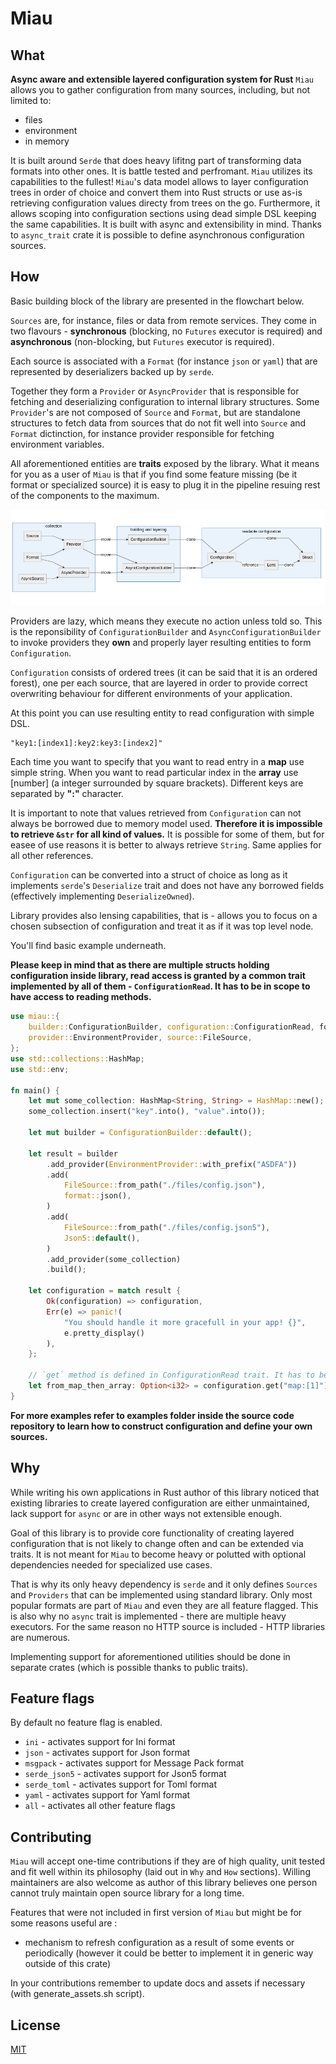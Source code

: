 # Miau
## What

**Async aware and extensible layered configuration system for Rust**
`Miau` allows you to gather configuration from many sources, including, but not limited to:
* files
* environment
* in memory

It is built around `Serde` that does heavy lifitng part of transforming data formats into other ones. It is battle tested and perfromant.
`Miau` utilizes its capabilities to the fullest!
`Miau`'s data model allows to layer configuration trees in order of choice and convert them into Rust structs
or use as-is retrieving configuration values directy from trees on the go.
Furthermore, it allows scoping into configuration sections using dead simple DSL keeping the same capabilities.
It is built with async and extensibility in mind. Thanks to `async_trait` crate it is possible to define asynchronous configuration sources.

## How

Basic building block of the library are presented in the flowchart below.

`Sources` are, for instance, files or data from remote services. They come in two flavours - **synchronous** (blocking, no `Futures` executor is required) and **asynchronous** (non-blocking, but `Futures` executor is required).

Each source is associated with a `Format` (for instance `json` or `yaml`) that are represented by deserializers backed up by `serde`.

Together they form a `Provider` or `AsyncProvider` that is responsible for fetching and deserializing configuration to internal library structures. Some `Provider`'s are not composed of `Source` and `Format`, but are standalone structures to fetch data from sources that do not fit well into `Source` and `Format` dictinction, for instance provider responsible for fetching environment variables.

All aforementioned entities are **traits** exposed by the library. What it means for you as a user of `Miau` is that if you find some feature missing (be it format or specialized source) it is easy to plug it in the pipeline resuing rest of the components to the maximum.

![flow of data](./assets/basicflow.png)

Providers are lazy, which means they execute no action unless told so. This is the reponsibility of `ConfigurationBuilder` and `AsyncConfigurationBuilder` to invoke providers they **own** and properly layer resulting entities to form `Configuration`.

`Configuration` consists of ordered trees (it can be said that it is an ordered forest), one per each source, that are layered in order to provide correct overwriting behaviour for different environments of your application.

At this point you can use resulting entity to read configuration with simple DSL.

```
"key1:[index1]:key2:key3:[index2]"
```

Each time you want to specify that you want to read entry in a **map** use simple string. When you want to read particular index in the **array** use [number] (a integer surrounded by square brackets). Different keys are separated by **":"** character.

It is important to note that values retrieved from `Configuration` can not always be borrowed due to memory model used. **Therefore it is impossible to retrieve `&str` for all kind of values.** It is possible for some of them, but for easee of use reasons it is better to always retrieve `String`. Same applies for all other references.

`Configuration` can be converted into a struct of choice as long as it implements `serde`'s `Deserialize` trait and does not have any borrowed fields (effectively implementing `DeserializeOwned`).

Library provides also lensing capabilities, that is - allows you to focus on a chosen subsection of configuration and treat it as if it was top level node.

You'll find basic example underneath.

**Please keep in mind that as there are multiple structs holding configuration inside library, read access is granted by a common trait implemented by all of them - `ConfigurationRead`. It has to be in scope to have access to reading methods.**

```rust
use miau::{
    builder::ConfigurationBuilder, configuration::ConfigurationRead, format, format::Json5,
    provider::EnvironmentProvider, source::FileSource,
};
use std::collections::HashMap;
use std::env;

fn main() {
    let mut some_collection: HashMap<String, String> = HashMap::new();
    some_collection.insert("key".into(), "value".into());

    let mut builder = ConfigurationBuilder::default();

    let result = builder
        .add_provider(EnvironmentProvider::with_prefix("ASDFA")) 
        .add(
            FileSource::from_path("./files/config.json"), 
            format::json(),
        )
        .add(
            FileSource::from_path("./files/config.json5"),
            Json5::default(), 
        )
        .add_provider(some_collection)
        .build();

    let configuration = match result {
        Ok(configuration) => configuration,
        Err(e) => panic!(
            "You should handle it more gracefull in your app! {}",
            e.pretty_display()
        ),
    };

    // `get` method is defined in ConfigurationRead trait. It has to be in scope!
    let from_map_then_array: Option<i32> = configuration.get("map:[1]");
}
```


**For more examples refer to examples folder inside the source code repository to learn how to construct configuration and define your own sources.**

## Why

While writing his own applications in Rust author of this library noticed that existing libraries to create layered configuration are either unmaintained, lack support for `async` or are in other ways not extensible enough.

Goal of this library is to provide core functionality of creating layered configuration that is not likely to change often and can be extended via traits. It is not meant for `Miau` to become heavy or polutted with optional dependencies needed for specialized use cases.

That is why its only heavy dependency is `serde` and it only defines `Sources` and `Providers` that can be implemented using standard library. Only most popular formats are part of `Miau` and even they are all feature flagged. This is also why no `async` trait is implemented - there are multiple heavy executors. For the same reason no HTTP source is included - HTTP libraries are numerous.

Implementing support for aforementioned utilities should be done in separate crates (which is possible thanks to public traits).

## Feature flags

By default no feature flag is enabled.

* `ini` - activates support for Ini format
* `json` - activates support for Json format
* `msgpack` - activates support for Message Pack format
* `serde_json5` - activates support for Json5 format
* `serde_toml` - activates support for Toml format
* `yaml` - activates support for Yaml format
* `all` - activates all other feature flags

## Contributing

`Miau` will accept one-time contributions if they are of high quality, unit tested and fit well within its philosophy (laid out in `Why` and `How` sections). Willing maintainers are also welcome as author of this library believes one person cannot truly maintain open source library for a long time.

Features that were not included in first version of `Miau` but might be for some reasons useful are :
* mechanism to refresh configuration as a result of some events or periodically (however it could be better to implement it in generic way outside of this crate)

In your contributions remember to update docs and assets if necessary (with generate_assets.sh script).

## License

[MIT](./LICENSE.md)